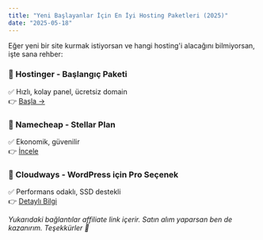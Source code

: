 ```yaml
---
title: "Yeni Başlayanlar İçin En İyi Hosting Paketleri (2025)"
date: "2025-05-18"
---
```


Eğer yeni bir site kurmak istiyorsan ve hangi hosting'i alacağını bilmiyorsan, işte sana rehber:

### 🥇 Hostinger - Başlangıç Paketi
✅ Hızlı, kolay panel, ücretsiz domain  
👉 [Başla →](https://www.hostg.xyz/SH12345)

### 🥈 Namecheap - Stellar Plan
✅ Ekonomik, güvenilir  
👉 [İncele](https://www.namecheap.com/?aff=123456)

### 🥉 Cloudways - WordPress için Pro Seçenek
✅ Performans odaklı, SSD destekli  
👉 [Detaylı Bilgi](https://partner.cloudways.com/affiliate-link)

*Yukarıdaki bağlantılar affiliate link içerir. Satın alım yaparsan ben de kazanırım. Teşekkürler 🙏*
